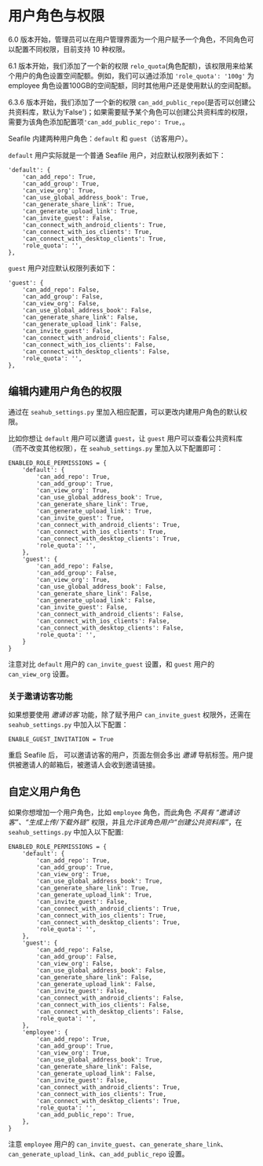 # 用户角色与权限

6.0 版本开始，管理员可以在用户管理界面为一个用户赋予一个角色，不同角色可以配置不同权限，目前支持 10 种权限。

6.1 版本开始，我们添加了一个新的权限 `relo_quota`(角色配额)，该权限用来给某个用户的角色设置空间配额。例如，我们可以通过添加 `'role_quota': '100g'` 为 employee 角色设置100GB的空间配额，同时其他用户还是使用默认的空间配额。

6.3.6 版本开始，我们添加了一个新的权限 `can_add_public_repo`(是否可以创建公共资料库，默认为'False')；如果需要赋予某个角色可以创建公共资料库的权限，需要为该角色添加配置项`'can_add_public_repo': True,`。

Seafile 内建两种用户角色：`default` 和 `guest`（访客用户）。

`default` 用户实际就是一个普通 Seafile 用户，对应默认权限列表如下：

```
'default': {
    'can_add_repo': True,
    'can_add_group': True,
    'can_view_org': True,
    'can_use_global_address_book': True,
    'can_generate_share_link': True,
    'can_generate_upload_link': True,
    'can_invite_guest': False,
    'can_connect_with_android_clients': True,
    'can_connect_with_ios_clients': True,
    'can_connect_with_desktop_clients': True,
    'role_quota': '',
},
```

`guest` 用户对应默认权限列表如下：

```
'guest': {
    'can_add_repo': False,
    'can_add_group': False,
    'can_view_org': False,
    'can_use_global_address_book': False,
    'can_generate_share_link': False,
    'can_generate_upload_link': False,
    'can_invite_guest': False,
    'can_connect_with_android_clients': False,
    'can_connect_with_ios_clients': False,
    'can_connect_with_desktop_clients': False,
    'role_quota': '',
},
```

## 编辑内建用户角色的权限

通过在 `seahub_settings.py` 里加入相应配置，可以更改内建用户角色的默认权限。

比如你想让 `default` 用户可以邀请 `guest`，让 `guest` 用户可以查看公共资料库（而不改变其他权限），在 `seahub_settings.py` 里加入以下配置即可：

```
ENABLED_ROLE_PERMISSIONS = {
    'default': {
        'can_add_repo': True,
        'can_add_group': True,
        'can_view_org': True,
        'can_use_global_address_book': True,
        'can_generate_share_link': True,
        'can_generate_upload_link': True,
        'can_invite_guest': True,
        'can_connect_with_android_clients': True,
        'can_connect_with_ios_clients': True,
        'can_connect_with_desktop_clients': True,
        'role_quota': '',
    },
    'guest': {
        'can_add_repo': False,
        'can_add_group': False,
        'can_view_org': True,
        'can_use_global_address_book': False,
        'can_generate_share_link': False,
        'can_generate_upload_link': False,
        'can_invite_guest': False,
        'can_connect_with_android_clients': False,
        'can_connect_with_ios_clients': False,
        'can_connect_with_desktop_clients': False,
        'role_quota': '',
    }
}
```

注意对比 `default` 用户的 `can_invite_guest` 设置，和 `guest` 用户的 `can_view_org` 设置。

### 关于邀请访客功能

如果想要使用 *邀请访客* 功能，除了赋予用户 `can_invite_guest` 权限外，还需在 `seahub_settings.py` 中加入以下配置：

```
ENABLE_GUEST_INVITATION = True
```

重启 Seafile 后， 可以邀请访客的用户，页面左侧会多出 *邀请* 导航标签。用户提供被邀请人的邮箱后，被邀请人会收到邀请链接。

## 自定义用户角色

如果你想增加一个用户角色，比如 `employee` 角色，而此角色 *不具有 “邀请访客”、“生成上传/下载外链”* 权限，并且*允许该角色用户“创建公共资料库”*，在 `seahub_settings.py` 中加入以下配置:

```
ENABLED_ROLE_PERMISSIONS = {
    'default': {
        'can_add_repo': True,
        'can_add_group': True,
        'can_view_org': True,
        'can_use_global_address_book': True,
        'can_generate_share_link': True,
        'can_generate_upload_link': True,
        'can_invite_guest': False,
        'can_connect_with_android_clients': True,
        'can_connect_with_ios_clients': True,
        'can_connect_with_desktop_clients': True,
        'role_quota': '',
    },
    'guest': {
        'can_add_repo': False,
        'can_add_group': False,
        'can_view_org': False,
        'can_use_global_address_book': False,
        'can_generate_share_link': False,
        'can_generate_upload_link': False,
        'can_invite_guest': False,
        'can_connect_with_android_clients': False,
        'can_connect_with_ios_clients': False,
        'can_connect_with_desktop_clients': False,
        'role_quota': '',
    },
    'employee': {
        'can_add_repo': True,
        'can_add_group': True,
        'can_view_org': True,
        'can_use_global_address_book': True,
        'can_generate_share_link': False,
        'can_generate_upload_link': False,
        'can_invite_guest': False,
        'can_connect_with_android_clients': True,
        'can_connect_with_ios_clients': True,
        'can_connect_with_desktop_clients': True,
        'role_quota': '',
        'can_add_public_repo': True,
    },
}
```

注意 `employee` 用户的 `can_invite_guest`、`can_generate_share_link`、`can_generate_upload_link`、`can_add_public_repo` 设置。
